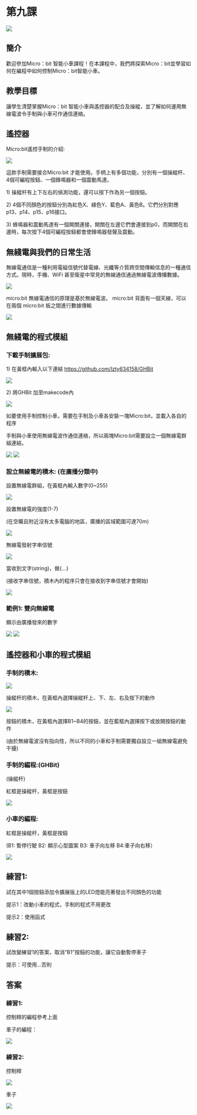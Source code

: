 # 第九課

![](pic/9/9_1.png)
## 簡介 
<P>
歡迎參加Micro：bit 智能小車課程！在本課程中，我們將探索Micro：bit並學習如何在編程中如何控制Micro：bit智能小車。
<P>

## 教學目標
<P>
讓學生清楚掌握Micro：bit 智能小車與遙控器的配合及操縱，並了解如何運用無線電波令手制與小車可作通信連絡。
<P>

## 遙控器
<P>
Micro:bit遙控手制的介紹:
<P>

![](pic/9/9_2.png)
<P>
這款手制需要接合Micro:bit 才能使用。手柄上有多個功能，分別有一個操縱杆、4個可編程按鈕、一個鋒鳴器和一個震動馬達。
<P>
1)	操縱杆有上下左右的偵測功能，還可以按下作為另一個按鈕。
<P>
<P>
2)	4個不同顏色的按鈕分別為紅色X、綠色Y、藍色A、黃色B。它們分別對應p13、p14、p15、p16接口。
<P>
<P>
3)	蜂鳴器和震動馬達有一個開關連接，開關在左邊它們會連接到p0，而開關在右邊時，每次按下4個可編程按鈕都會使鋒鳴器發聲及震動。
<P>

## 無綫電與我們的日常生活
<P>
無線電通信是一種利用電磁信號代替電線、光纖等介質跨空間傳輸信息的一種通信方式。現時，手機、WiFi 甚至衛星中常見的無線通信通過無線電波傳播數據。
<P>

![](pic/9/9_3.png)
<P>
micro:bit 無線電通信的原理是基於無線電波。 micro:bit 背面有一個天線，可以在兩個 micro:bit 板之間進行數據傳輸
<P>

![](pic/9/9_4.png)

## 無綫電的程式模組
### 下載手制擴展包:
<P>
1)	在黃框內輸入以下連結  <a href="https://github.com/lzty634158/GHBit">https://github.com/lzty634158/GHBit</a>
<P>

![](pic/9/9_5.png)
<P>
2)	將GHBit 加至makecode內
<P>

![](pic/9/9_6.png)
<P>
如要使用手制控制小車，需要在手制及小車各安裝一塊Micro:bit，並載入各自的程序
<P>
<P>
手制與小車使用無線電波作通信連絡，所以兩塊Micro:bit需要設立一個無線電群組連結。
<P>

![](pic/9/9_7.png)
![](pic/9/9_8.png)

### 設立無線電的積木: (在廣播分類中)
<P>
設置無線電群組，在黃框內輸入數字(0~255)
<P>

![](pic/9/9_9.png)
<P>
設置無線電的強度(1-7)
<P>
<P>
(在空曠且附近沒有太多電腦的地區，廣播的區域範圍可達70m) 
<P>

![](pic/9/9_10.png)
<P>
無線電發射字串信號
<P>

![](pic/9/9_11.png)
<P>
當收到文字(string)，做{...}
<P>
<P>
(接收字串信號，積木內的程序只會在接收到字串信號才會開始)
<P>

![](pic/9/9_12.png)

### 範例1: 雙向無線電
<P>
顯示由廣播發來的數字
<P>

![](pic/9/9_13.png)
![](pic/9/9_14.png)

## 遙控器和小車的程式模組
### 手制的積木:

![](pic/9/9_15.png)
<P>
操縱杆的積木，在黃框內選擇操縱杆上、下、左、右及按下的動作
<P>

![](pic/9/9_16.png)
<P>
按鈕的積木，在黃框內選擇B1~B4的按鈕，並在藍框內選擇按下或放開按鈕的動作
<P>
<P>
(由於無線電波沒有指向性，所以不同的小車和手制需要獨自設立一組無線電避免干擾)
<P>

### 手制的編程:(GHBit)
<P>
(操縱杆)   
<P>
<P>
紅框是操縱杆，黃框是按鈕
<P>

![](pic/9/9_17.png)

### 小車的編程:
<P>
紅框是操縱杆，黃框是按鈕
<P>
(B1: 暫停行駛	B2: 顯示心型圖案	B3: 車子向左移		B4:車子向右移）                                  
<P>

![](pic/9/9_18.png)

## 練習1: 
<P>
試在其中1個按鈕添加令擴展版上的LED燈能亮著發出不同顏色的功能
<P>
<P>
提示1：改動小車的程式，手制的程式不用更改
<P>
<P>
提示2：使用函式
<P>

## 練習2:
<P>
試改變練習1的答案，取消“B1”按鈕的功能，讓它自動暫停車子
<P>
<P>
提示：可使用...否則
<P>

## 答案
### 練習1:
<P>
控制桿的編程參考上面
<P>
<P>
車子的編程：
<P>

![](pic/9/9_19.png)

### 練習2:
<P>
控制桿
<P>

![](pic/9/9_20.png)
<P>
車子
<P>

![](pic/9/9_21.png)
